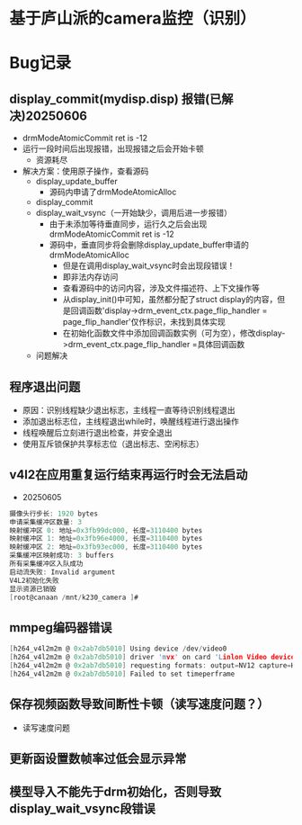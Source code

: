 # 基于庐山派的camera监控（识别）



# Bug记录
## display_commit(mydisp.disp) 报错(已解决)20250606
- drmModeAtomicCommit ret is -12
- 运行一段时间后出现报错，出现报错之后会开始卡顿
    - 资源耗尽
- 解决方案：使用原子操作，查看源码
    - display_update_buffer
        - 源码内申请了drmModeAtomicAlloc
    - display_commit
    - display_wait_vsync（一开始缺少，调用后进一步报错）
        - 由于未添加等待垂直同步，运行久之后会出现drmModeAtomicCommit ret is -12
        - 源码中，垂直同步将会删除display_update_buffer申请的drmModeAtomicAlloc
            - 但是在调用display_wait_vsync时会出现段错误！
            - 即非法内存访问
            - 查看源码中的访问内容，涉及文件描述符、上下文操作等
            - 从display_init()中可知，虽然都分配了struct display的内容，但是回调函数'display->drm_event_ctx.page_flip_handler = page_flip_handler'仅作标识，未找到具体实现
            - 在初始化函数文件中添加回调函数实例（可为空），修改display->drm_event_ctx.page_flip_handler =具体回调函数
    - 问题解决


## 程序退出问题
- 原因：识别线程缺少退出标志，主线程一直等待识别线程退出
- 添加退出标志位，主线程退出while时，唤醒线程进行退出操作
- 线程唤醒后立刻进行退出检查，并安全退出
- 使用互斥锁保护共享标志位（退出标志、空闲标志）

## v4l2在应用重复运行结束再运行时会无法启动
- 20250605
```c
摄像头行步长: 1920 bytes
申请采集缓冲区数量: 3
映射缓冲区 0: 地址=0x3fb99dc000, 长度=3110400 bytes
映射缓冲区 1: 地址=0x3fb96e4000, 长度=3110400 bytes
映射缓冲区 2: 地址=0x3fb93ec000, 长度=3110400 bytes
采集缓冲区映射成功: 3 buffers
所有采集缓冲区入队成功
启动流失败: Invalid argument
V4L2初始化失败
显示资源已销毁
[root@canaan /mnt/k230_camera ]#
```
## mmpeg编码器错误
```c
[h264_v4l2m2m @ 0x2ab7db5010] Using device /dev/video0
[h264_v4l2m2m @ 0x2ab7db5010] driver 'mvx' on card 'Linlon Video device' in mplane mode
[h264_v4l2m2m @ 0x2ab7db5010] requesting formats: output=NV12 capture=H264
[h264_v4l2m2m @ 0x2ab7db5010] Failed to set timeperframe
```
## 保存视频函数导致间断性卡顿（读写速度问题？）
- 读写速度问题

## 更新函设置数帧率过低会显示异常

## 模型导入不能先于drm初始化，否则导致display_wait_vsync段错误
